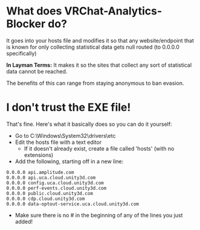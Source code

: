 # What does VRChat-Analytics-Blocker do?

It goes into your hosts file and modifies it so that any website/endpoint that is known for only collecting statistical data gets null routed (to 0.0.0.0 specifically)

__In Layman Terms:__ It makes it so the sites that collect any sort of statistical data cannot be reached.


The benefits of this can range from staying anonymous to ban evasion.

# I don't trust the EXE file!

That's fine. Here's what it basically does so you can do it yourself:

- Go to C:\Windows\System32\drivers\etc
- Edit the hosts file with a text editor
   - If it doesn't already exist, create a file called 'hosts' (with no extensions)
- Add the following, starting off in a new line:

```
0.0.0.0 api.amplitude.com
0.0.0.0 api.uca.cloud.unity3d.com
0.0.0.0 config.uca.cloud.unity3d.com
0.0.0.0 perf-events.cloud.unity3d.com
0.0.0.0 public.cloud.unity3d.com
0.0.0.0 cdp.cloud.unity3d.com
0.0.0.0 data-optout-service.uca.cloud.unity3d.com
```

- Make sure there is no # in the beginning of any of the lines you just added!
